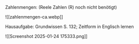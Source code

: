 Zahlenmengen: (Reele Zahlen (R) noch nicht benötigt)


![[zahlenmengen-ca.webp]]


Hausaufgabe:
Grundwissen S. 132; Zeitform in Englisch lernen


![[Screenshot 2025-01-24 175333.png]]